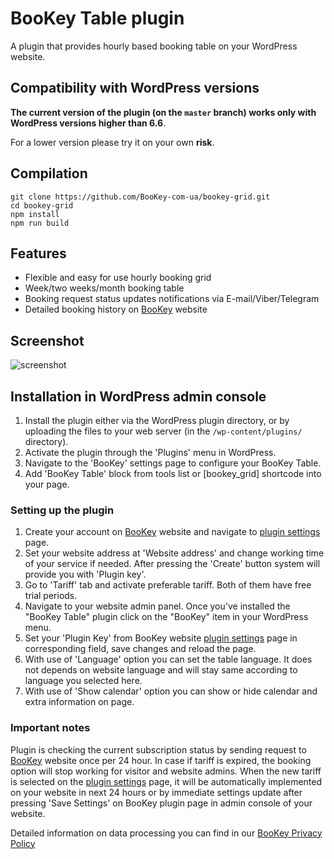 # BooKey Table plugin

A plugin that provides hourly based booking table on your WordPress website.

## Compatibility with WordPress versions

**The current version of the plugin (on the `master` branch) works only with WordPress versions higher than 6.6**.

For a lower version please try it on your own **risk**.

## Compilation

```
git clone https://github.com/BooKey-com-ua/bookey-grid.git
cd bookey-grid
npm install
npm run build
```

## Features

* Flexible and easy for use hourly booking grid
* Week/two weeks/month booking table
* Booking request status updates notifications via E-mail/Viber/Telegram
* Detailed booking history on [BooKey](https://bookey.ltd/) website

## Screenshot

![screenshot](https://bookey.ltd/landing/02_desk_light_en.webp "Screenshot showing BooKey grid table.")

## Installation in WordPress admin console

1. Install the plugin either via the WordPress plugin directory, or by uploading the files to your web server (in the `/wp-content/plugins/` directory).
2. Activate the plugin through the 'Plugins' menu in WordPress.
3. Navigate to the 'BooKey' settings page to configure your BooKey Table.
4. Add 'BooKey Table' block from tools list or [bookey_grid] shortcode into your page.

### Setting up the plugin

1. Create your account on [BooKey](https://bookey.ltd/) website and navigate to [plugin settings](https://bookey.ltd/plugin) page.
2. Set your website address at 'Website address' and change working time of your service if needed. After pressing the 'Create' button system will provide you with 'Plugin key'.
3. Go to 'Tariff' tab and activate preferable tariff. Both of them have free trial periods.
4. Navigate to your website admin panel. Once you've installed the "BooKey Table" plugin click on the "BooKey" item in your WordPress menu. 
5. Set your 'Plugin Key' from BooKey website [plugin settings](https://bookey.ltd/plugin) page in corresponding field, save changes and reload the page.
6. With use of 'Language' option you can set the table language. It does not depends on website language and will stay same according to language you selected here.
7. With use of 'Show calendar' option you can show or hide calendar and extra information on page.

### Important notes ###

Plugin is checking the current subscription status by sending request to [BooKey](https://bookey.ltd/) website once per 24 hour. 
In case if tariff is expired, the booking option will stop working for visitor and website admins.
When the new tariff is selected on the [plugin settings](https://bookey.ltd/plugin) page, it will be automatically implemented on your website
in next 24 hours or by immediate settings update after pressing 'Save Settings' on BooKey plugin page in admin console of your website.

Detailed information on data processing you can find in our [BooKey Privacy Policy](https://bookey.ltd/en/docs/privacy)